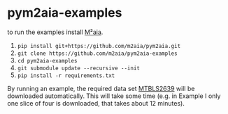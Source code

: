 # pym2aia-examples

to run the examples install [M²aia](https://github.com/m2aia/m2aia).

1. ``` pip install git+https://github.com/m2aia/pym2aia.git ```
2. ``` git clone https://github.com/m2aia/pym2aia-examples ```
3. ``` cd pym2aia-examples ```
4. ``` git submodule update --recursive --init ```
5. ``` pip install -r requirements.txt ```

By running an example, the required data set [MTBLS2639](https://www.ebi.ac.uk/metabolights/MTBLS2639/) will be downloaded automatically. 
This will take some time (e.g. in Example I only one slice of four is downloaded, that takes about 12 minutes).
